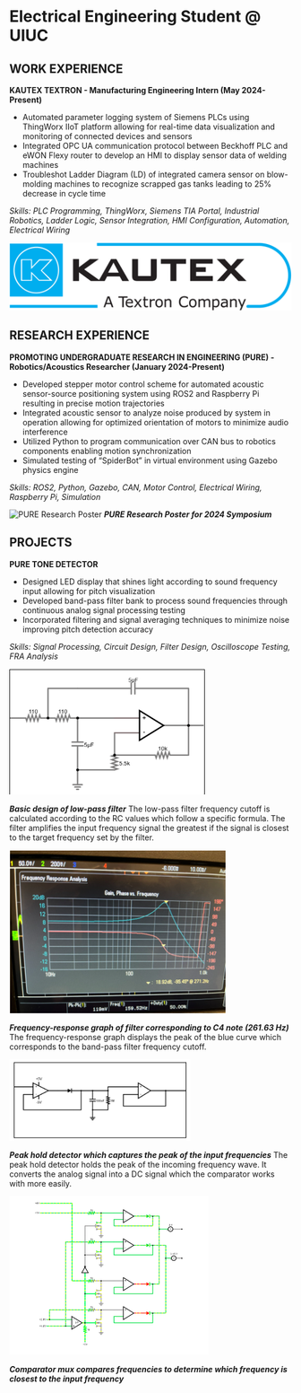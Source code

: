 # Electrical Engineering Student @ UIUC


## WORK EXPERIENCE
**KAUTEX TEXTRON - Manufacturing Engineering Intern (May 2024-Present)**

- Automated parameter logging system of Siemens PLCs using ThingWorx IIoT platform allowing for real-time data visualization and monitoring of connected devices and sensors
- Integrated OPC UA communication protocol between Beckhoff PLC and eWON Flexy router to develop an HMI to display sensor data of welding machines
- Troubleshot Ladder Diagram (LD) of integrated camera sensor on blow-molding machines to recognize scrapped gas tanks leading to 25% decrease in cycle time

*Skills: PLC Programming, ThingWorx, Siemens TIA Portal, Industrial Robotics, Ladder Logic, Sensor Integration, HMI Configuration, Automation, Electrical Wiring*

![Kautex Textron](/img/Kautex_Textron.png)

## RESEARCH EXPERIENCE

**PROMOTING UNDERGRADUATE RESEARCH IN ENGINEERING (PURE) - Robotics/Acoustics Researcher (January 2024-Present)**

- Developed stepper motor control scheme for automated acoustic sensor-source positioning system using ROS2 and Raspberry Pi resulting in precise motion trajectories
- Integrated acoustic sensor to analyze noise produced by system in operation allowing for optimized orientation of motors to minimize audio interference
- Utilized Python to program communication over CAN bus to robotics components enabling motion synchronization
- Simulated testing of “SpiderBot” in virtual environment using Gazebo physics engine 

*Skills: ROS2, Python, Gazebo, CAN, Motor Control, Electrical Wiring, Raspberry Pi, Simulation*

![PURE Research Poster](/img/PURE_Research_Poster.png)
       ***PURE Research Poster for 2024 Symposium***

## PROJECTS

**PURE TONE DETECTOR**
- Designed LED display that shines light according to sound frequency input allowing for pitch visualization
- Developed band-pass filter bank to process sound frequencies through continuous analog signal processing testing
- Incorporated filtering and signal averaging techniques to minimize noise improving pitch detection accuracy

*Skills: Signal Processing, Circuit Design, Filter Design, Oscilloscope Testing, FRA Analysis*

![Filter Design](/img/Filter.png)


***Basic design of low-pass filter***
The low-pass filter frequency cutoff is calculated according to the RC values which follow a specific formula. The filter amplifies the input frequency signal the greatest if the signal is closest to the target frequency set by the filter.

![FRA](/img/FRA.png)


***Frequency-response graph of filter corresponding to C4 note (261.63 Hz)***
The frequency-response graph displays the peak of the blue curve which corresponds to the band-pass filter frequency cutoff.

![Peak Hold](/img/Peak_Hold.png)


***Peak hold detector which captures the peak of the input frequencies***
The peak hold detector holds the peak of the incoming frequency wave. It converts the analog signal into a DC signal which the comparator works with more easily.

![Compare](/img/Comparator_Mux.png)


***Comparator mux compares frequencies to determine which frequency is closest to the input frequency***




